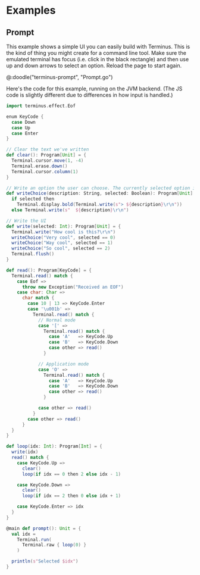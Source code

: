 # Examples

## Prompt

This example shows a simple UI you can easily build with Terminus. This is the kind of thing you might create for a command line tool. Make sure the emulated terminal has focus (i.e. click in the black rectangle) and then use up and down arrows to select an option. Reload the page to start again.

@:doodle("terminus-prompt", "Prompt.go")

Here's the code for this example, running on the JVM backend. (The JS code is slightly different due to differences in how input is handled.)

```scala
import terminus.effect.Eof

enum KeyCode {
  case Down
  case Up
  case Enter
}

// Clear the text we've written
def clear(): Program[Unit] = {
  Terminal.cursor.move(1, -4)
  Terminal.erase.down()
  Terminal.cursor.column(1)
}

// Write an option the user can choose. The currently selected option is highlighted.
def writeChoice(description: String, selected: Boolean): Program[Unit] =
  if selected then
    Terminal.display.bold(Terminal.write(s"> ${description}\r\n"))
  else Terminal.write(s"  ${description}\r\n")

// Write the UI
def write(selected: Int): Program[Unit] = {
  Terminal.write("How cool is this?\r\n")
  writeChoice("Very cool", selected == 0)
  writeChoice("Way cool", selected == 1)
  writeChoice("So cool", selected == 2)
  Terminal.flush()
}

def read(): Program[KeyCode] = {
  Terminal.read() match {
    case Eof =>
      throw new Exception("Received an EOF")
    case char: Char =>
      char match {
        case 10 | 13 => KeyCode.Enter
        case '\u001b' =>
          Terminal.read() match {
            // Normal mode
            case '[' =>
              Terminal.read() match {
                case 'A'   => KeyCode.Up
                case 'B'   => KeyCode.Down
                case other => read()
              }

            // Application mode
            case 'O' =>
              Terminal.read() match {
                case 'A'   => KeyCode.Up
                case 'B'   => KeyCode.Down
                case other => read()
              }

            case other => read()
          }
        case other => read()
      }
  }
}

def loop(idx: Int): Program[Int] = {
  write(idx)
  read() match {
    case KeyCode.Up =>
      clear()
      loop(if idx == 0 then 2 else idx - 1)

    case KeyCode.Down =>
      clear()
      loop(if idx == 2 then 0 else idx + 1)

    case KeyCode.Enter => idx
  }
}

@main def prompt(): Unit = {
  val idx =
    Terminal.run(
      Terminal.raw { loop(0) }
    )

  println(s"Selected $idx")
}
```
